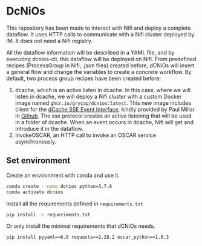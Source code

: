 # DcNiOs

This repository has been made to interact with Nifi and deploy a complete dataflow. It uses HTTP calls to communicate with a Nifi cluster deployed by IM. It does not need a Nifi registry.

All the dataflow information will be described in a YAML file, and by executing dcnios-cli, this dataflow will be deployed on Nifi.
From predefined recipes (ProcessGroup in Nifi, .json files) created before,
dCNiOs will insert a general flow and change the variables to create a concrete workflow.
By default, two process group recipes have been created before:

1. dcache, which is an active listen in dcache. In this case, where we will listen in dcache, we will deploy a Nifi cluster with a custom Docker image named `ghcr.io/grycap/dcnios:latest`. This new image includes client for the [dCache SSE Event Interface](https://www.dcache.org/manuals/UserGuide-8.2/frontend.shtml#storage-events), kindly provided by Paul Millar in [Github](https://github.com/paulmillar/dcache-sse).  The sse protocol creates an active listening that will be used in a folder of dcache. When an event occurs in dcache, Nifi will get and introduce it in the dataflow.
2. InvokeOSCAR, an HTTP call to invoke an OSCAR service asynchronously.

## Set environment

Create an environment with conda and use it.

``` bash
conda create --name dcnios python=3.7.6
conda activate dcnios
```

Install all the requirements defined in `requirements.txt`

``` bash
pip install -r requeriments.txt
```

Or only install the minimal requirements that dCNiOs needs.

``` bash
pip install pyyaml==6.0 requests==2.28.2 oscar_python==1.0.3
```
